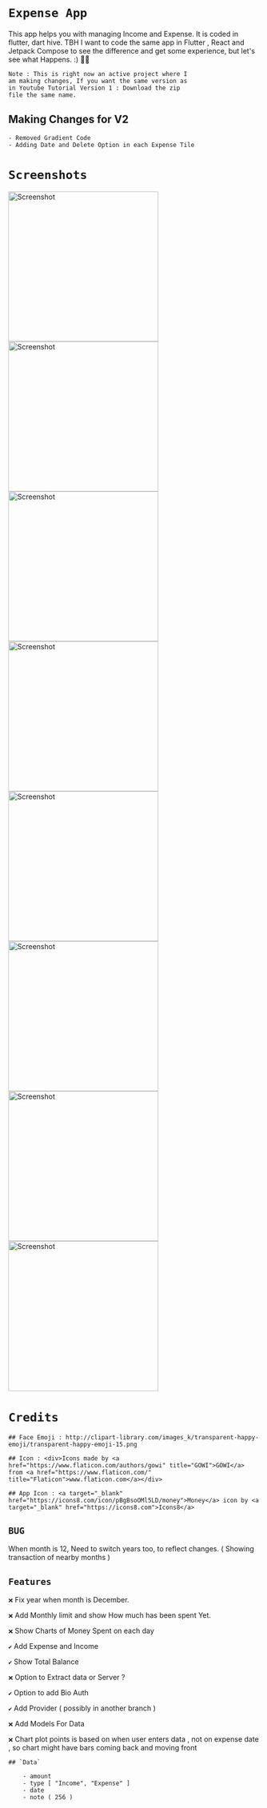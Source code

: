 # `Expense App`

This app helps you with managing Income and Expense. It is coded in flutter, dart hive. TBH I want to code the same app in Flutter , React and Jetpack Compose to see the difference and get some experience, but let's see what Happens. :) 🤠🤗

```
Note : This is right now an active project where I
am making changes, If you want the same version as
in Youtube Tutorial Version 1 : Download the zip
file the same name.
```

## Making Changes for V2

    - Removed Gradient Code
    - Adding Date and Delete Option in each Expense Tile

# `Screenshots`

<img src="screenshots/Screenshot_1636140672_framed.png" width="300" alt="Screenshot">

<img src="screenshots/Screenshot_1636140708_framed.png" width="300" alt="Screenshot">

<img src="screenshots/Screenshot_1636140723_framed.png" width="300" alt="Screenshot">

<img src="screenshots/Screenshot_1636140829_framed.png" width="300" alt="Screenshot">

<img src="screenshots/Screenshot_1636140834_framed.png" width="300" alt="Screenshot">

<img src="screenshots/Screenshot_1636140838_framed.png" width="300" alt="Screenshot">

<img src="screenshots/Screenshot_1638088460_framed.png.png" width="300" alt="Screenshot">

<img src="screenshots/Screenshot_1638088465_framed.png" width="300" alt="Screenshot">

# `Credits`

```
## Face Emoji : http://clipart-library.com/images_k/transparent-happy-emoji/transparent-happy-emoji-15.png

## Icon : <div>Icons made by <a href="https://www.flaticon.com/authors/gowi" title="GOWI">GOWI</a> from <a href="https://www.flaticon.com/" title="Flaticon">www.flaticon.com</a></div>

## App Icon : <a target="_blank" href="https://icons8.com/icon/pBgBsoOMl5LD/money">Money</a> icon by <a target="_blank" href="https://icons8.com">Icons8</a>
```

## `BUG`
When month is 12, Need to switch years too, to reflect changes. ( Showing transaction of nearby months )

## `Features`

`❌` Fix year when month is December.

`❌` Add Monthly limit and show How much has been spent Yet.

`❌` Show Charts of Money Spent on each day

`✔️` Add Expense and Income

`✔️` Show Total Balance

`❌` Option to Extract data or Server ?

`✔️` Option to add Bio Auth

`✔️` Add Provider ( possibly in another branch )

`❌` Add Models For Data

`❌` Chart plot points is based on when user enters data , not on expense date , so chart might have bars coming back and moving front

```
## `Data`

    - amount
    - type [ "Income", "Expense" ]
    - date
    - note ( 256 )
```
